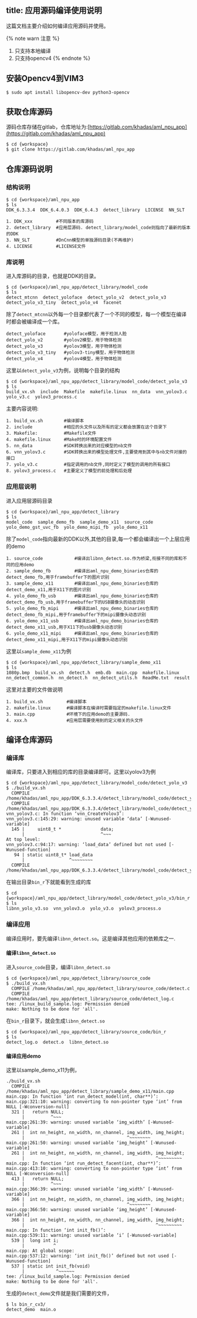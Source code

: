 title: 应用源码编译使用说明
---

这篇文档主要介绍如何编译应用源码并使用。

{% note warn 注意 %}
1. 只支持本地编译
2. 只支持opencv4
{% endnote %}

## 安装Opencv4到VIM3

```shell
$ sudo apt install libopencv-dev python3-opencv
```

## 获取仓库源码

源码仓库存储在gitlab，仓库地址为:[https://gitlab.com/khadas/aml_npu_app](https://gitlab.com/khadas/aml_npu_app)

```shell
$ cd {workspace}
$ git clone https://gitlab.com/khadas/aml_npu_app
```

## 仓库源码说明

### 结构说明

```shell
$ cd {workspace}/aml_npu_app
$ ls
DDK_6.3.3.4  DDK_6.4.0.3  DDK_6.4.3  detect_library  LICENSE  NN_SLT
```

```
1. DDK_xxx         #不同版本的库源码
2. detect_library  #应用层源码. detect_library/model_code则指向了最新的版本的DDK
3. NN_SLT          #DnCnn模型的单独源码目录(不再维护)
4. LICENSE         #LICENSE文件
```

### 库说明

进入库源码的目录，也就是DDK的目录。

```shell
$ cd {workspace}/aml_npu_app/detect_library/model_code
$ ls
detect_mtcnn  detect_yoloface  detect_yolo_v2  detect_yolo_v3  detect_yolo_v3_tiny  detect_yolo_v4  facenet
```

除了`detect_mtcnn`以外每一个目录都代表了一个不同的模型，每一个模型在编译时都会被编译成一个库。

```shell
detect_yoloface       #yoloface模型，用于检测人脸
detect_yolo_v2        #yolov2模型，用于物体检测
detect_yolo_v3        #yolov3模型，用于物体检测
detect_yolo_v3_tiny   #yolov3-tiny模型，用于物体检测
detect_yolo_v4        #yolov4模型，用于物体检测
```

这里以`detect_yolo_v3`为例，说明每个目录的结构

```shell
$ cd {workspace}/aml_npu_app/detect_library/model_code/detect_yolo_v3
$ ls
build_vx.sh  include  Makefile  makefile.linux  nn_data  vnn_yolov3.c  yolo_v3.c  yolov3_process.c
```

主要内容说明:

```
1. build_vx.sh        #编译脚本
2. include            #相应的头文件以及所有的定义都会放置在这个目录下
3. Makefile:          #Makefile文件
4. makefile.linux     #Make时的环境配置文件
5. nn_data            #SDK转换出来的对应模型的nb文件
6. vnn_yolov3.c       #SDK转换出来的模型处理文件,主要使用到其中与nb文件对接的接口
7. yolo_v3.c          #指定调用的nb文件,同时定义了模型的调用的所有接口
8. yolov3_process.c   #主要定义了模型的前处理和后处理
```

### 应用层说明

进入应用层源码目录

```shell
$ cd {workspace}/aml_npu_app/detect_library
$ ls
model_code  sample_demo_fb  sample_demo_x11  source_code  yolo_demo_gst_uvc_fb  yolo_demo_mipi_fb  yolo_demo_x11
```

除了`model_code`指向最新的DDK以外,其他的目录,每一个都会编译出一个上层应用的demo

```
1. source_code            #编译出libnn_detect.so.作为桥梁,衔接不同的库和不同的应用demo
2. sample_demo_fb         #编译出aml_npu_demo_binaries仓库的detect_demo_fb,用于framebuffer下的图片识别
3. sample_demo_x11        #编译出aml_npu_demo_binaries仓库的detect_demo_x11,用于X11下的图片识别
4. yolo_demo_fb_usb       #编译出aml_npu_demo_binaries仓库的detect_demo_fb_usb,用于framebuffer下的USB摄像头的动态识别
5. yolo_demo_fb_mipi      #编译出aml_npu_demo_binaries仓库的detect_demo_fb_mipi,用于framebuffer下的mipi摄像头动态识别
6. yolo_demo_x11_usb      #编译出aml_npu_demo_binaries仓库的detect_demo_x11_usb,用于X11下的usb摄像头动态识别
6. yolo_demo_x11_mipi     #编译出aml_npu_demo_binaries仓库的detect_demo_x11_mipi,用于X11下的mipi摄像头动态识别
```

这里以`sample_demo_x11`为例

```shell
$ cd {workspace}/aml_npu_app/detect_library/sample_demo_x11
$ ls
1080p.bmp  build_vx.sh  detect.h  emb.db  main.cpp  makefile.linux  nn_detect_common.h  nn_detect.h  nn_detect_utils.h  ReadMe.txt  result
```

这里对主要的文件做说明

```
1. build_vx.sh         #编译脚本
2. makefile.linux      #编译脚本在编译时需要指定的makefile.linux文件
3. main.cpp            #环境下的应用demo的主要源码.
4. xxx.h               #应用层需要使用到的定义相关的头文件
```

## 编译仓库源码


### 编译库

编译库，只要进入到相应的库的目录编译即可。这里以yolov3为例

```shell
$ cd {workspace}/aml_npu_app/detect_library/model_code/detect_yolo_v3
$ ./build_vx.sh 
  COMPILE /home/khadas/aml_npu_app/DDK_6.3.3.4/detect_library/model_code/detect_yolo_v3/yolov3_process.c
  COMPILE /home/khadas/aml_npu_app/DDK_6.3.3.4/detect_library/model_code/detect_yolo_v3/vnn_yolov3.c
vnn_yolov3.c: In function ‘vnn_CreateYolov3’:
vnn_yolov3.c:145:29: warning: unused variable ‘data’ [-Wunused-variable]
  145 |     uint8_t *               data;
      |                             ^~~~
At top level:
vnn_yolov3.c:94:17: warning: ‘load_data’ defined but not used [-Wunused-function]
   94 | static uint8_t* load_data
      |                 ^~~~~~~~~
  COMPILE /home/khadas/aml_npu_app/DDK_6.3.3.4/detect_library/model_code/detect_yolo_v3/yolo_v3.c
```

在输出目录`bin_r`下就能看到生成的库

```shell
$ cd {workspace}/aml_npu_app/detect_library/model_code/detect_yolo_v3/bin_r
$ ls
libnn_yolo_v3.so  vnn_yolov3.o  yolo_v3.o  yolov3_process.o
```

### 编译应用

编译应用时，要先编译`libnn_detect.so`。这是编译其他应用的依赖库之一.

#### 编译`libnn_detect.so`

进入`source_code`目录，编译`libnn_detect.so`

```shell
$ cd {workspace}/aml_npu_app/detect_library/source_code
$ ./build_vx.sh
  COMPILE /home/khadas/aml_npu_app/detect_library/source_code/detect.c
  COMPILE /home/khadas/aml_npu_app/detect_library/source_code/detect_log.c
tee: /linux_build_sample.log: Permission denied
make: Nothing to be done for 'all'.
```

在`bin_r`目录下，就会生成`libnn_detect.so`

```shell
$ cd {workspace}/aml_npu_app/detect_library/source_code/bin_r
$ ls
detect_log.o  detect.o  libnn_detect.so
```

#### 编译应用demo

这里以sample_demo_x11为例，

```shell
./build_vx.sh
  COMPILE /home/khadas/aml_npu_app/detect_library/sample_demo_x11/main.cpp
main.cpp: In function ‘int run_detect_model(int, char**)’:
main.cpp:321:10: warning: converting to non-pointer type ‘int’ from NULL [-Wconversion-null]
  321 |   return NULL;
      |          ^~~~
main.cpp:261:39: warning: unused variable ‘img_width’ [-Wunused-variable]
  261 |  int nn_height, nn_width, nn_channel, img_width, img_height;
      |                                       ^~~~~~~~~
main.cpp:261:50: warning: unused variable ‘img_height’ [-Wunused-variable]
  261 |  int nn_height, nn_width, nn_channel, img_width, img_height;
      |                                                  ^~~~~~~~~~
main.cpp: In function ‘int run_detect_facent(int, char**)’:
main.cpp:413:10: warning: converting to non-pointer type ‘int’ from NULL [-Wconversion-null]
  413 |   return NULL;
      |          ^~~~
main.cpp:366:39: warning: unused variable ‘img_width’ [-Wunused-variable]
  366 |  int nn_height, nn_width, nn_channel, img_width, img_height;
      |                                       ^~~~~~~~~
main.cpp:366:50: warning: unused variable ‘img_height’ [-Wunused-variable]
  366 |  int nn_height, nn_width, nn_channel, img_width, img_height;
      |                                                  ^~~~~~~~~~
main.cpp: In function ‘int init_fb()’:
main.cpp:539:11: warning: unused variable ‘i’ [-Wunused-variable]
  539 |  long int i;
      |           ^
main.cpp: At global scope:
main.cpp:537:12: warning: ‘int init_fb()’ defined but not used [-Wunused-function]
  537 | static int init_fb(void)
      |            ^~~~~~~
tee: /linux_build_sample.log: Permission denied
make: Nothing to be done for 'all'.
```

生成的`detect_demo`文件就是我们需要的文件，

```shell
$ ls bin_r_cv3/
detect_demo  main.o
```









